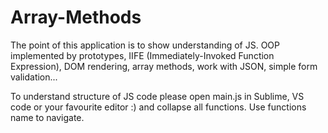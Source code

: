 # Array-Methods
The point of this application is to show understanding of JS.
OOP implemented by prototypes, IIFE (Immediately-Invoked Function Expression), DOM rendering, array methods, work with JSON,
simple form validation...

To understand structure of JS code please open main.js in Sublime, VS code or your favourite editor :)
and collapse all functions. Use functions name to navigate. 
